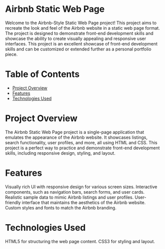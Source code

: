 # Airbnb Static Web Page

Welcome to the Airbnb-Style Static Web Page project! This project aims 
to recreate the look and feel of the Airbnb website in a static web page format.
The project is designed to demonstrate front-end development skills and showcase
the ability to create visually appealing and responsive user interfaces.
This project is an excellent showcase of front-end development skills and can be
customized or extended further as a personal portfolio piece.

# Table of Contents
- [Project Overview](#project-overview)
- [Features](#features)
- [Technologies Used](#technologies-used)

# Project Overview
The Airbnb Static Web Page project is a single-page application that emulates
the appearance of the Airbnb website. It showcases listings, search functionality,
user profiles, and more, all using HTML and CSS. This project is a perfect way to
practice and demonstrate front-end development skills, including responsive design, styling, and layout.

# Features
Visually rich UI with responsive design for various screen sizes.
Interactive components, such as navigation bars, search forms, and user cards.
Realistic sample data to mimic Airbnb listings and user profiles.
User-friendly interface that maintains the aesthetics of the Airbnb website.
Custom styles and fonts to match the Airbnb branding.

# Technologies Used
HTML5 for structuring the web page content.
CSS3 for styling and layout.